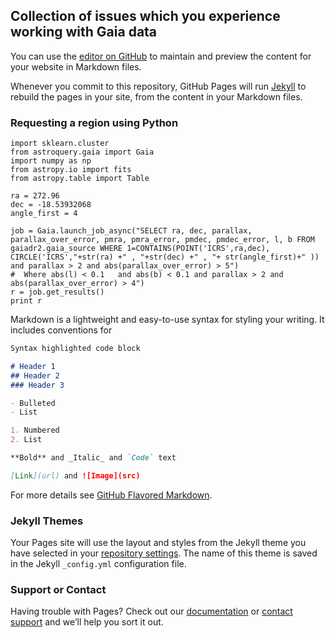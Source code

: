 ## Collection of issues which you experience working with Gaia data

You can use the [editor on GitHub](https://github.com/ignotur/GaiaGotchas/edit/master/README.md) to maintain and preview the content for your website in Markdown files.

Whenever you commit to this repository, GitHub Pages will run [Jekyll](https://jekyllrb.com/) to rebuild the pages in your site, from the content in your Markdown files.

### Requesting a region using Python

```
import sklearn.cluster
from astroquery.gaia import Gaia
import numpy as np
from astropy.io import fits
from astropy.table import Table

ra = 272.96
dec = -18.53932068
angle_first = 4

job = Gaia.launch_job_async("SELECT ra, dec, parallax, parallax_over_error, pmra, pmra_error, pmdec, pmdec_error, l, b FROM gaiadr2.gaia_source WHERE 1=CONTAINS(POINT('ICRS',ra,dec),  CIRCLE('ICRS',"+str(ra) +" , "+str(dec) +" , "+ str(angle_first)+" )) and parallax > 2 and abs(parallax_over_error) > 5")
#  Where abs(l) < 0.1   and abs(b) < 0.1 and parallax > 2 and abs(parallax_over_error) > 4")
r = job.get_results()
print r
```


Markdown is a lightweight and easy-to-use syntax for styling your writing. It includes conventions for

```markdown
Syntax highlighted code block

# Header 1
## Header 2
### Header 3

- Bulleted
- List

1. Numbered
2. List

**Bold** and _Italic_ and `Code` text

[Link](url) and ![Image](src)
```

For more details see [GitHub Flavored Markdown](https://guides.github.com/features/mastering-markdown/).

### Jekyll Themes

Your Pages site will use the layout and styles from the Jekyll theme you have selected in your [repository settings](https://github.com/ignotur/GaiaGotchas/settings). The name of this theme is saved in the Jekyll `_config.yml` configuration file.

### Support or Contact

Having trouble with Pages? Check out our [documentation](https://help.github.com/categories/github-pages-basics/) or [contact support](https://github.com/contact) and we’ll help you sort it out.
